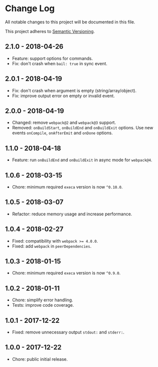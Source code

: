 # Change Log

All notable changes to this project will be documented in this file.

This project adheres to [Semantic Versioning](http://semver.org).

## 2.1.0 - 2018-04-26

* Feature: support options for commands.
* Fix: don't crash when `bail: true` in sync event.

## 2.0.1 - 2018-04-19

* Fix: don't crash when argument is empty (string/array/object).
* Fix: improve output error on empty or invalid event.

## 2.0.0 - 2018-04-19

* Changed: remove `webpack@2` and `webpack@3` support.
* Removed: `onBuildStart`, `onBuildEnd` and `onBuildExit` options. Use new events `onCompile`, `onAfterEmit` and `onDone` options.

## 1.1.0 - 2018-04-18

* Feature: run `onBuildEnd` and `onBuildExit` in async mode for `webpack@4`.

## 1.0.6 - 2018-03-15

* Chore: minimum required `execa` version is now `^0.10.0`.

## 1.0.5 - 2018-03-07

* Refactor: reduce memory usage and increase performance.

## 1.0.4 - 2018-02-27

* Fixed: compatibility with `webpack >= 4.0.0`.
* Fixed: add `webpack` in `peerDependencies`.

## 1.0.3 - 2018-01-15

* Chore: minimum required `execa` version is now `^0.9.0`.

## 1.0.2 - 2018-01-11

* Chore: simplify error handling.
* Tests: improve code coverage.

## 1.0.1 - 2017-12-22

* Fixed: remove unnecessary output `stdout:` and `stderr:`.

## 1.0.0 - 2017-12-22

* Chore: public initial release.
